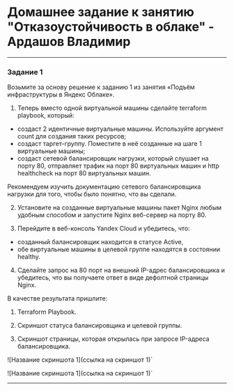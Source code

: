 # Домашнее задание к занятию "Отказоустойчивость в облаке" - Ардашов Владимир

---

### Задание 1

Возьмите за основу решение к заданию 1 из занятия «Подъём инфраструктуры в Яндекс Облаке».

 1. Теперь вместо одной виртуальной машины сделайте terraform playbook, который:
 - создаст 2 идентичные виртуальные машины. Используйте аргумент count для создания таких ресурсов;
 - создаст таргет-группу. Поместите в неё созданные на шаге 1 виртуальные машины;
 - создаст сетевой балансировщик нагрузки, который слушает на порту 80, отправляет трафик на порт 80 виртуальных машин и http healthcheck на порт 80 виртуальных машин.

Рекомендуем изучить документацию сетевого балансировщика нагрузки для того, чтобы было понятно, что вы сделали.

 2. Установите на созданные виртуальные машины пакет Nginx любым удобным способом и запустите Nginx веб-сервер на порту 80.

 3. Перейдите в веб-консоль Yandex Cloud и убедитесь, что:

 - созданный балансировщик находится в статусе Active,
 - обе виртуальные машины в целевой группе находятся в состоянии healthy.

 4. Сделайте запрос на 80 порт на внешний IP-адрес балансировщика и убедитесь, что вы получаете ответ в виде дефолтной страницы Nginx.

В качестве результата пришлите:

1. Terraform Playbook.

2. Скриншот статуса балансировщика и целевой группы.

3. Скриншот страницы, которая открылась при запросе IP-адреса балансировщика.

![Название скриншота 1](ссылка на скриншот 1)`

![Название скриншота 1](ссылка на скриншот 1)`

---
